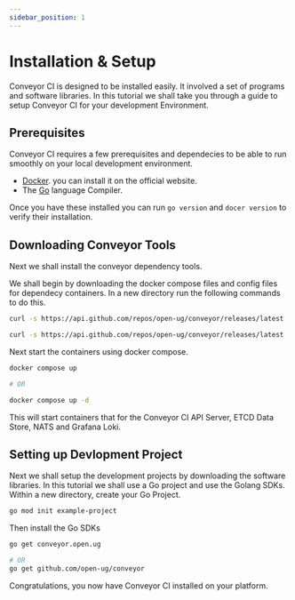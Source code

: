 ```yaml
---
sidebar_position: 1
---
```


# Installation & Setup

Conveyor CI is designed to be installed easily. It involved a set of programs and software libraries. In this tutorial we shall take you through a guide to setup Conveyor CI for your development Environment.

## Prerequisites

Conveyor CI requires a few prerequisites and dependecies to be able to run smoothly on your local development environment.

- [Docker](https://docs.docker.com/engine/install/). you can install it on the official website.
- The [Go](https://go.dev/doc/install) language Compiler.

Once you have these installed you can run `go version` and `docer version` to verify their installation.

## Downloading Conveyor Tools

Next we shall install the conveyor dependency tools.

We shall begin by downloading the docker compose files and config files for dependecy containers. In a new directory run the following commands to do this.

```sh
curl -s https://api.github.com/repos/open-ug/conveyor/releases/latest | grep browser_download_url | grep compose.yml | cut -d '"' -f 4 | xargs curl -L -o compose.yml

curl -s https://api.github.com/repos/open-ug/conveyor/releases/latest | grep browser_download_url | grep loki.yml | cut -d '"' -f 4 | xargs curl -L -o loki.yml
```

Next start the containers using docker compose.

```sh
docker compose up

# OR

docker compose up -d
```

This will start containers that for the Conveyor CI API Server, ETCD Data Store, NATS and Grafana Loki.

## Setting up Devlopment Project

Next we shall setup the development projects by downloading the software libraries. In this tutorial we shall use a Go project and use the Golang SDKs. Within a new directory, create your Go Project.

```bash
go mod init example-project
```

Then install the Go SDKs

```bash
go get conveyor.open.ug

# OR
go get github.com/open-ug/conveyor
```

Congratulations, you now have Conveyor CI installed on your platform.